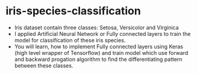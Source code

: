 # iris-species-classification
- Iris dataset contain three classes: Setosa, Versicolor and Virginica
- I applied Artificial Neural Network or Fully connected layers to train the model for classification of these iris species.
- You will learn, how to implement Fully connected layers using Keras (high level wrapper of Tensorflow) and train model which use forward and backward progation algorithm to find the differentiating pattern between these classes.
